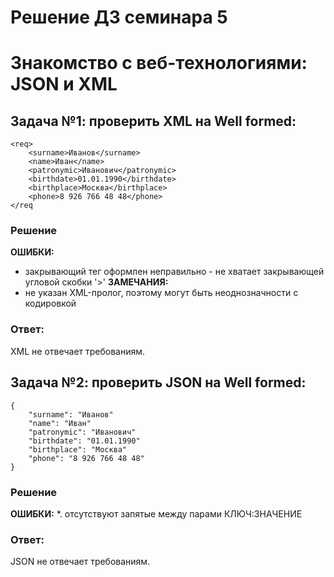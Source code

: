 ﻿# Решение ДЗ семинара 5
# Знакомство с веб-технологиями: JSON и XML
## Задача №1: проверить XML на Well formed:
```
<req>
    <surname>Иванов</surname>
    <name>Иван</name>
    <patronymic>Иванович</patronymic>
    <birthdate>01.01.1990</birthdate>
    <birthplace>Москва</birthplace>
    <phone>8 926 766 48 48</phone>
</req
```
### __Решение__
__ОШИБКИ:__
* закрывающий тег оформлен неправильно - не хватает закрывающей угловой скобки '>'
__ЗАМЕЧАНИЯ:__
* не указан XML-пролог, поэтому могут быть неоднозначности с кодировкой <?xml version="1.0" encoding="UTF-8"?>
### __Ответ:__
XML не отвечает требованиям.

## Задача №2: проверить JSON на Well formed:
```
{
    "surname": "Иванов"
    "name": "Иван"
    "patronymic": "Иванович"
    "birthdate": "01.01.1990"
    "birthplace": "Москва"
    "phone": "8 926 766 48 48"
}
```
### __Решение__
__ОШИБКИ:__
*. отсутствуют запятые между парами КЛЮЧ:ЗНАЧЕНИЕ
### __Ответ:__
JSON не отвечает требованиям.
